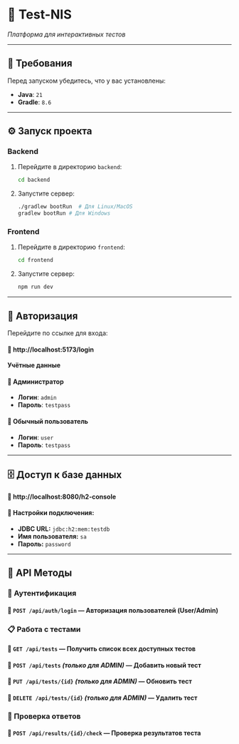 # 🎯 **Test-NIS**  
*Платформа для интерактивных тестов*  

---

## 🚀 **Требования**  
Перед запуском убедитесь, что у вас установлены:  
- **Java**: `21`  
- **Gradle**: `8.6`  

---

## ⚙️ **Запуск проекта**  

### **Backend**  
1. Перейдите в директорию `backend`:  
   ```sh
   cd backend
2. Запустите сервер:
   ```sh
   ./gradlew bootRun  # Для Linux/MacOS
   gradlew bootRun # Для Windows

### **Frontend**  
1. Перейдите в директорию `frontend`:  
   ```sh
   cd frontend
2. Запустите сервер:
   ```sh
   npm run dev

---

## 🔑 **Авторизация**
Перейдите по ссылке для входа:
#### 🔗 http://localhost:5173/login

**Учётные данные**
#### 👑 Администратор

- **Логин**: `admin`
- **Пароль**: `testpass`
#### 👤 Обычный пользователь

- **Логин**: `user`
- **Пароль**: `testpass`

---

## 🗄️ **Доступ к базе данных**
#### 🔗 http://localhost:8080/h2-console

#### 🔧 **Настройки подключения:**

- **JDBC URL:** `jdbc:h2:mem:testdb`
- **Имя пользователя:** `sa`
- **Пароль:** `password`

---

## 📡 **API Методы**
### 🔑 Аутентификация
#### 🔹 `POST /api/auth/login` — Авторизация пользователей (User/Admin)

### 📋 Работа с тестами
#### 🔹 `GET /api/tests` — Получить список всех доступных тестов
#### 🔹 `POST /api/tests` *(только для ADMIN)* — Добавить новый тест
#### 🔹 `PUT /api/tests/{id}` *(только для ADMIN)* — Обновить тест
#### 🔹 `DELETE /api/tests/{id}` *(только для ADMIN)* — Удалить тест

### 📝 Проверка ответов
#### 🔹 `POST /api/results/{id}/check` — Проверка результатов теста
